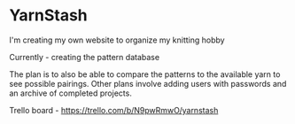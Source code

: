 # YarnStash
I'm creating my own website to organize my knitting hobby

Currently - creating the pattern database

The plan is to also be able to compare the patterns to the available yarn to see possible pairings.
Other plans involve adding users with passwords and an archive of completed projects.

Trello board - https://trello.com/b/N9pwRmwO/yarnstash
